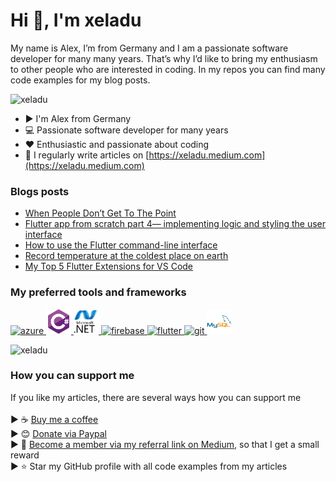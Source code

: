 # Hi 👋, I'm xeladu

My name is Alex, I’m from Germany and I am a passionate software developer for many many years. That’s why I’d like to bring my enthusiasm to other people who are interested in coding. In my repos you can find many code examples for my blog posts.

<p align="left"> <img src="https://komarev.com/ghpvc/?username=xeladu&label=Profile%20views&color=44ff00&style=plastic" alt="xeladu" /> </p>

- ▶  I'm Alex from Germany
- 💻 Passionate software developer for many years
- ❤  Enthusiastic and passionate about coding
- 📝 I regularly write articles on [https://xeladu.medium.com](https://xeladu.medium.com)

### Blogs posts
<!-- BLOG-POST-LIST:START -->
- [When People Don’t Get To The Point](https://medium.com/the-shortform/when-people-dont-get-to-the-point-167b9996b798?source=rss-ae1e6291afc3------2)
- [Flutter app from scratch part 4— implementing logic and styling the user interface](https://levelup.gitconnected.com/flutter-app-from-scratch-part-4-implementing-logic-and-styling-the-user-interface-c08d2304b399?source=rss-ae1e6291afc3------2)
- [How to use the Flutter command-line interface](https://medium.com/codex/how-to-use-the-flutter-command-line-interface-8c43f3bb8425?source=rss-ae1e6291afc3------2)
- [Record temperature at the coldest place on earth](https://medium.com/the-shortform/record-temperature-at-the-coldest-place-on-earth-281839502ec?source=rss-ae1e6291afc3------2)
- [My Top 5 Flutter Extensions for VS Code](https://medium.com/codex/my-top-5-flutter-extensions-for-vs-code-f36936518ff8?source=rss-ae1e6291afc3------2)
<!-- BLOG-POST-LIST:END -->

### My preferred tools and frameworks
 <p>
  <a href="https://azure.microsoft.com/en-in/" target="_blank" rel="noreferrer"> <img src="https://www.vectorlogo.zone/logos/microsoft_azure/microsoft_azure-icon.svg" alt="azure" width="40" height="40"/> </a> 
  <a href="https://www.w3schools.com/cs/" target="_blank" rel="noreferrer"> <img src="https://raw.githubusercontent.com/devicons/devicon/master/icons/csharp/csharp-original.svg" alt="csharp" width="40" height="40"/> </a> 
  <a href="https://dotnet.microsoft.com/" target="_blank" rel="noreferrer"> <img src="https://raw.githubusercontent.com/devicons/devicon/master/icons/dot-net/dot-net-original-wordmark.svg" alt="dotnet" width="40" height="40"/> </a> 
  <a href="https://firebase.google.com/" target="_blank" rel="noreferrer"> <img src="https://www.vectorlogo.zone/logos/firebase/firebase-icon.svg" alt="firebase" width="40" height="40"/> </a> 
  <a href="https://flutter.dev" target="_blank" rel="noreferrer"> <img src="https://www.vectorlogo.zone/logos/flutterio/flutterio-icon.svg" alt="flutter" width="40" height="40"/> </a> 
  <a href="https://git-scm.com/" target="_blank" rel="noreferrer"> <img src="https://www.vectorlogo.zone/logos/git-scm/git-scm-icon.svg" alt="git" width="40" height="40"/> </a> 
  <a href="https://www.mysql.com/" target="_blank" rel="noreferrer"> <img src="https://raw.githubusercontent.com/devicons/devicon/master/icons/mysql/mysql-original-wordmark.svg" alt="mysql" width="40" height="40"/> </a> 
  </p>
  
  <p><img src="https://github-readme-stats.vercel.app/api/top-langs?username=xeladu&show_icons=true&theme=synthwave&locale=en&layout=compact" alt="xeladu" /></p>




### How you can support me

If you like my articles, there are several ways how you can support me<br /><br />
▶ ☕ [Buy me a coffee](https://medium.com/r/?url=https%3A%2F%2Fwww.buymeacoffee.com%2Fxeladu)<br />
▶ 😊 [Donate via Paypal](https://medium.com/r/?url=https%3A%2F%2Fwww.paypal.com%2Fdonate%2F%3Fhosted_button_id%3DJPWK39GGPAAFQ)<br />
▶ 💖 [Become a member via my referral link on Medium](https://xeladu.medium.com/membership), so that I get a small reward<br />
▶ ⭐ Star my GitHub profile with all code examples from my articles<br />
